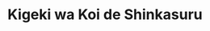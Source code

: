 --- 
title: "Kigeki wa Koi de Shinkasuru"
publishdate: "2019-5-18T16:48:46+02:00"
src: "https://365manga.net/manga/kigeki-wa-koi-de-shinkasuru"
image: "https://data.365manga.net/images/thumbnails/19288-kigeki-wa-koi-de-shinkasuru.jpg"
description: "From Nakama: Hane Hajime, who spends his life lazing around and being dependent on others, is twenty-two years old. One day, having lost his way, he wakes up in a blood-stained bed, with the lower half of his body in full view and his rear end stinging-not surprisingly because he’s serviced a pair of twins! The curtain rises on completely innocent Hane’s new lifestyle as it starts to head for…"
---
